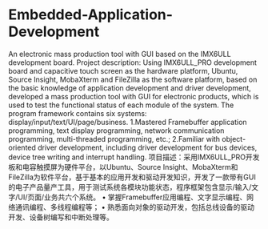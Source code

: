 # Embedded-Application-Development
An electronic mass production tool with GUI based on the IMX6ULL development board.
Project description: Using IMX6ULL_PRO development board and capacitive touch screen as the hardware platform, Ubuntu, Source Insight, MobaXterm and FileZilla as the software platform, based on the basic knowledge of application development and driver development, developed a mass production tool with GUI for electronic products, which is used to test the functional status of each module of the system. The program framework contains six systems: display/input/text/UI/page/business.
1.Mastered Framebuffer application programming, text display programming, network communication programming, multi-threaded programming, etc.;
2.Familiar with object-oriented driver development, including driver development for bus devices, device tree writing and interrupt handling.
项目描述：采用IMX6ULL_PRO开发板和电容触摸屏为硬件平台，以Ubuntu、Source Insight、MobaXterm和FileZilla为软件平台，基于基本的应用开发和驱动开发知识，开发了一款带有GUI的电子产品量产工具，用于测试系统各模块功能状态，程序框架包含显示/输入/文字/UI/页面/业务共六个系统。
•	掌握Framebuffer应用编程、文字显示编程、网络通讯编程、多线程编程等；
•	熟悉面向对象的驱动开发，包括总线设备的驱动开发、设备树编写和中断处理等。
